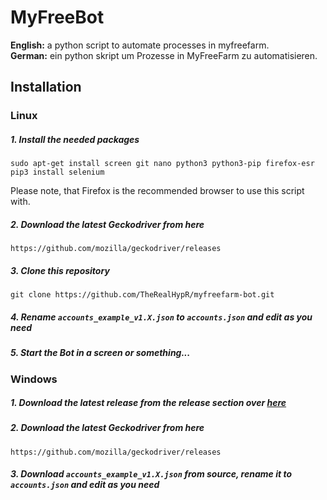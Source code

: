 # MyFreeBot
<b>English:</b> a python script to automate processes in myfreefarm.  
<b>German:</b> ein python skript um Prozesse in MyFreeFarm zu automatisieren.
## Installation
### Linux
##### 1. Install the needed packages
```
sudo apt-get install screen git nano python3 python3-pip firefox-esr
pip3 install selenium
```
Please note, that Firefox is the recommended browser to use this script with.

##### 2. Download the latest Geckodriver from here
```
https://github.com/mozilla/geckodriver/releases
```
##### 3. Clone this repository
```
git clone https://github.com/TheRealHypR/myfreefarm-bot.git
```
##### 4. Rename `accounts_example_v1.X.json` to `accounts.json` and edit as you need
##### 5. Start the Bot in a screen or something...
### Windows
##### 1. Download the latest release from the release section over [here](https://github.com/TheRealHypR/myfreefarm-bot/releases)
##### 2. Download the latest Geckodriver from here
```
https://github.com/mozilla/geckodriver/releases
```
##### 3. Download `accounts_example_v1.X.json` from source, rename it to `accounts.json` and edit as you need
